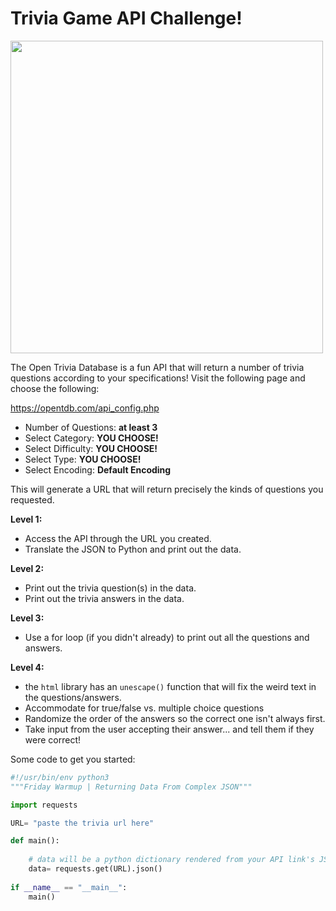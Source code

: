 # Trivia Game API Challenge!

<img src="https://cdn-learn.adafruit.com/assets/assets/000/078/097/medium800/lcds___displays_Screen_Shot_2019-07-11_at_5.55.22_PM.png" width="500"/>

The Open Trivia Database is a fun API that will return a number of trivia questions according to your specifications!
Visit the following page and choose the following:

https://opentdb.com/api_config.php

- Number of Questions: **at least 3**
- Select Category: **YOU CHOOSE!**
- Select Difficulty: **YOU CHOOSE!**
- Select Type: **YOU CHOOSE!**
- Select Encoding: **Default Encoding**

This will generate a URL that will return precisely the kinds of questions you requested.

**Level 1:**

- Access the API through the URL you created.
- Translate the JSON to Python and print out the data.

**Level 2:**

- Print out the trivia question(s) in the data.
- Print out the trivia answers in the data.

**Level 3:**

- Use a for loop (if you didn't already) to print out all the questions and answers.

**Level 4:**

 - the `html` library has an `unescape()` function that will fix the weird text in the questions/answers.
 - Accommodate for true/false vs. multiple choice questions
 - Randomize the order of the answers so the correct one isn't always first.
 - Take input from the user accepting their answer... and tell them if they were correct!

Some code to get you started:

```python
#!/usr/bin/env python3
"""Friday Warmup | Returning Data From Complex JSON"""

import requests

URL= "paste the trivia url here"

def main():
    
    # data will be a python dictionary rendered from your API link's JSON!
    data= requests.get(URL).json()
    
if __name__ == "__main__":
    main()
```
